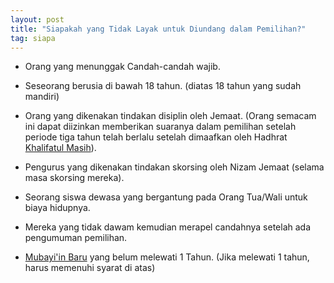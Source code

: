 ```yaml
---
layout: post
title: "Siapakah yang Tidak Layak untuk Diundang dalam Pemilihan?"
tag: siapa
---
```


- Orang yang menunggak Candah-candah wajib.

- Seseorang berusia di bawah 18 tahun. (diatas 18 tahun yang sudah mandiri)

- Orang yang dikenakan tindakan disiplin oleh Jemaat. (Orang semacam ini dapat diizinkan memberikan suaranya dalam pemilihan setelah periode tiga tahun telah berlalu setelah dimaafkan oleh Hadhrat [Khalifatul Masih](/kamus/khalifatul-masih.html)).

- Pengurus yang dikenakan tindakan skorsing oleh Nizam Jemaat (selama masa skorsing mereka).

- Seorang siswa dewasa yang bergantung pada Orang Tua/Wali untuk biaya hidupnya.

- Mereka yang tidak dawam kemudian merapel candahnya setelah ada pengumuman pemilihan.

- [Mubayi'in Baru](/kamus/mubayiin-baru.html) yang belum melewati 1 Tahun. (Jika melewati 1 tahun, harus memenuhi syarat di atas)